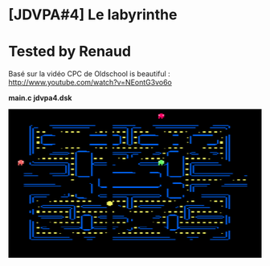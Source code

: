 # [JDVPA#4] Le labyrinthe
# Tested by Renaud

Basé sur la vidéo CPC de Oldschool is beautiful : http://www.youtube.com/watch?v=NEontG3vo6o

__main.c jdvpa4.dsk__

![JDVPA4.dsk.png](JDVPA4.dsk.png)
